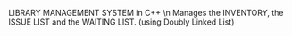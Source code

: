 LIBRARY MANAGEMENT SYSTEM in C++ \n
Manages the INVENTORY, the ISSUE LIST and the WAITING LIST.
(using Doubly Linked List)
